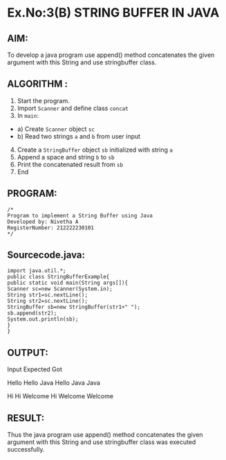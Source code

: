# Ex.No:3(B) STRING BUFFER IN JAVA

## AIM:
To develop a java program use append() method concatenates the given argument with this String and use stringbuffer class.

## ALGORITHM :
1.	Start the program.
2.	Import `Scanner` and define class `concat`
3.	In `main`:
-	a) Create `Scanner` object `sc`
-	b) Read two strings `a` and `b` from user input
4.	Create a `StringBuffer` object `sb` initialized with string `a`
5.	Append a space and string `b` to `sb`
6.	Print the concatenated result from `sb`
7.	End


## PROGRAM:
 ```
/*
Program to implement a String Buffer using Java
Developed by: Nivetha A
RegisterNumber: 212222230101 
*/
```

## Sourcecode.java:
```
import java.util.*;
public class StringBufferExample{  
public static void main(String args[]){  
Scanner sc=new Scanner(System.in);
String str1=sc.nextLine();
String str2=sc.nextLine();
StringBuffer sb=new StringBuffer(str1+" ");  
sb.append(str2);  
System.out.println(sb);  
}  
}  
```

## OUTPUT:

Input         Expected       Got

Hello         Hello Java     Hello Java
Java 

Hi            Hi Welcome     Hi Welcome
Welcome


## RESULT:
Thus the java program use append() method concatenates the given argument with this String and use stringbuffer class was executed successfully.
